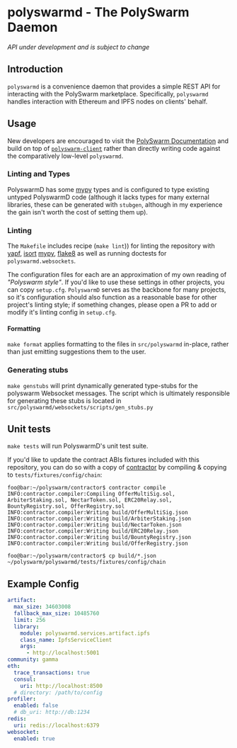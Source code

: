 # polyswarmd - The PolySwarm Daemon

*API under development and is subject to change*

## Introduction

`polyswarmd` is a convenience daemon that provides a simple REST API for interacting with the PolySwarm marketplace. Specifically, `polyswarmd` handles interaction with Ethereum and IPFS nodes on clients' behalf.


## Usage

New developers are encouraged to visit the [PolySwarm Documentation](https://docs.polyswarm.io) and build on top of [`polyswarm-client`](https://github.com/polyswarm/polyswarm-client) rather than directly writing code against the comparatively low-level `polyswarmd`.


### Linting and Types
PolyswarmD has some [mypy](https://mypy.readthedocs.io/en/latest/) types and is configured to type existing untyped PolyswarmD code (although it lacks types for many external libraries, these can be generated with `stubgen`, although in my experience the gain isn't worth the cost of setting them up).

### Linting
The `Makefile` includes recipe (`make lint`)) for linting the repository with [yapf](https://github.com/google/yapf), [isort](https://github.com/timothycrosley/isort) [mypy](https://mypy.readthedocs.io/en/latest/), [flake8](http://flake8.pycqa.org/en/latest/) as well as running doctests for `polyswarmd.websockets`.

The configuration files for each are an approximation of my own reading of _"Polyswarm style"_. If you'd like to use these settings in other projects, you can copy `setup.cfg`. `PolyswarmD` serves as the backbone for many projects, so it's configuration should also function as a reasonable base for other project's linting style; if something changes, please open a PR to add or modify it's linting config in `setup.cfg`.

#### Formatting
`make format` applies formatting to the files in `src/polyswarmd` in-place, rather than just emitting suggestions them to the user.

### Generating stubs
`make genstubs` will print dynamically generated type-stubs for the polyswarm Websocket messages. The script which is ultimately responsible for generating these stubs is located in `src/polyswarmd/websockets/scripts/gen_stubs.py`

## Unit tests
`make tests` will run PolyswarmD's unit test suite. 

If you'd like to update the contract ABIs fixtures included with this repository, you can do so with a copy of [contractor](https://github.com/polyswarm/contractor) by compiling & copying to `tests/fixtures/config/chain`:

```console
foo@bar:~/polyswarm/contractor$ contractor compile
INFO:contractor.compiler:Compiling OfferMultiSig.sol, ArbiterStaking.sol, NectarToken.sol, ERC20Relay.sol, BountyRegistry.sol, OfferRegistry.sol
INFO:contractor.compiler:Writing build/OfferMultiSig.json
INFO:contractor.compiler:Writing build/ArbiterStaking.json
INFO:contractor.compiler:Writing build/NectarToken.json
INFO:contractor.compiler:Writing build/ERC20Relay.json
INFO:contractor.compiler:Writing build/BountyRegistry.json
INFO:contractor.compiler:Writing build/OfferRegistry.json

foo@bar:~/polyswarm/contractor$ cp build/*.json ~/polyswarm/polyswarmd/tests/fixtures/config/chain
```

## Example Config

```yaml
artifact:
  max_size: 34603008
  fallback_max_size: 10485760
  limit: 256
  library:
    module: polyswarmd.services.artifact.ipfs
    class_name: IpfsServiceClient
    args:
      - http://localhost:5001
community: gamma
eth:
  trace_transactions: true
  consul:
    uri: http://localhost:8500
  # directory: /path/to/config 
profiler:
  enabled: false
  # db_uri: http://db:1234
redis:
  uri: redis://localhost:6379
websocket:
  enabled: true
```

